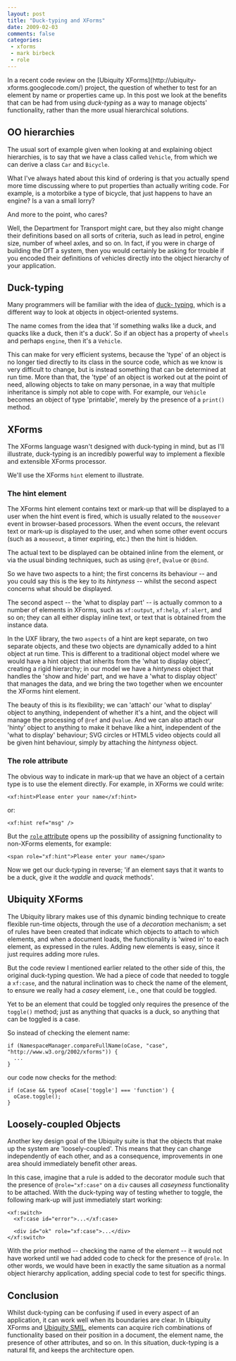 ```yaml
---
layout: post
title: "Duck-typing and XForms"
date: 2009-02-03
comments: false
categories:
 - xforms
 - mark birbeck
 - role
---
```

In a recent code review on the [Ubiquity XForms](http://ubiquity-
xforms.googlecode.com/) project, the question of whether to test for an
element by name or properties came up. In this post we look at the benefits
that can be had from using _duck-typing_ as a way to manage objects'
functionality, rather than the more usual hierarchical solutions.

<!-- more -->

  

## OO hierarchies

  
  
The usual sort of example given when looking at and explaining object
hierarchies, is to say that we have a class called `Vehicle`, from which we
can derive a class `Car` and `Bicycle`.

  
What I've always hated about this kind of ordering is that you actually spend
more time discussing where to put properties than actually writing code. For
example, is a motorbike a type of bicycle, that just happens to have an
engine? Is a van a small lorry?

  
And more to the point, who cares?

  
Well, the Department for Transport might care, but they also might change
their definitions based on all sorts of criteria, such as lead in petrol,
engine size, number of wheel axles, and so on. In fact, if you were in charge
of building the DfT a system, then you would certainly be asking for trouble
if you encoded their definitions of vehicles directly into the object
hierarchy of your application.

  

## Duck-typing

  
  
Many programmers will be familiar with the idea of [duck-
typing](http://en.wikipedia.org/wiki/Duck_typing), which is a different way to
look at objects in object-oriented systems.

  
The name comes from the idea that 'if something walks like a duck, and quacks
like a duck, then it's a duck'. So if an object has a property of `wheels` and
perhaps `engine`, then it's a `Vehicle`.

  
This can make for very efficient systems, because the 'type' of an object is
no longer tied directly to its class in the source code, which as we know is
very difficult to change, but is instead something that can be determined at
run time. More than that, the 'type' of an object is worked out at the point
of need, allowing objects to take on many personae, in a way that multiple
inheritance is simply not able to cope with. For example, our `Vehicle`
becomes an object of type 'printable', merely by the presence of a `print()`
method.

  

## XForms

  
  
The XForms language wasn't designed with duck-typing in mind, but as I'll
illustrate, duck-typing is an incredibly powerful way to implement a flexible
and extensible XForms processor.

  
We'll use the XForms `hint` element to illustrate.

  

### The hint element

  
  
The XForms hint element contains text or mark-up that will be displayed to a
user when the hint event is fired, which is usually related to the `mouseover`
event in browser-based processors. When the event occurs, the relevant text or
mark-up is displayed to the user, and when some other event occurs (such as a
`mouseout`, a timer expiring, etc.) then the hint is hidden.

  
The actual text to be displayed can be obtained inline from the element, or
via the usual binding techniques, such as using `@ref`, `@value` or `@bind`.

  
So we have two aspects to a hint; the first concerns its behaviour -- and you
could say this is the key to its _hintyness_ -- whilst the second aspect
concerns what should be displayed.

  
The second aspect -- the 'what to display part' -- is actually common to a
number of elements in XForms, such as `xf:output`, `xf:help`, `xf:alert`, and
so on; they can all either display inline text, or text that is obtained from
the instance data.

  
In the UXF library, the two `aspects` of a hint are kept separate, on two
separate objects, and these two objects are dynamically added to a hint object
at run time. This is different to a traditional object model where we would
have a hint object that inherits from the 'what to display object', creating a
rigid hierarchy; in our model we have a _hintyness_ object that handles the
'show and hide' part, and we have a 'what to display object' that manages the
data, and we bring the two together when we encounter the XForms hint element.

  
The beauty of this is its flexibility; we can 'attach' our 'what to display'
object to anything, independent of whether it's a hint, and the object will
manage the processing of `@ref` and `@value`. And we can also attach our
'hinty' object to anything to make it behave like a hint, independent of the
'what to display' behaviour; SVG circles or HTML5 video objects could all be
given hint behaviour, simply by attaching the _hintyness_ object.

  

### The role attribute

  
  
The obvious way to indicate in mark-up that we have an object of a certain
type is to use the element directly. For example, in XForms we could write:

  

    
      
    <xf:hint>Please enter your name</xf:hint>  
    

  
  
or:

  

    
      
    <xf:hint ref="msg" />  
    

  
  
But the [`role` attribute](/standard/xhtml-role) opens up the possibility of
assigning functionality to non-XForms elements, for example:

  

    
      
    <span role="xf:hint">Please enter your name</span>  
    

  
  
Now we get our duck-typing in reverse; 'if an element says that it wants to be
a duck, give it the _waddle_ and _quack_ methods'.

  

## Ubiquity XForms

  
  
The Ubiquity library makes use of this dynamic binding technique to create
flexible run-time objects, through the use of a _decoration_ mechanism; a set
of rules have been created that indicate which objects to attach to which
elements, and when a document loads, the functionality is 'wired in' to each
element, as expressed in the rules. Adding new elements is easy, since it just
requires adding more rules.

  
But the code review I mentioned earlier related to the other side of this, the
original duck-typing question. We had a piece of code that needed to toggle a
`xf:case`, and the natural inclination was to check the name of the element,
to ensure we really had a _casey_ element, i.e., one that could be toggled.

  
Yet to be an element that could be toggled only requires the presence of the
`toggle()` method; just as anything that quacks is a duck, so anything that
can be toggled is a case.

  
So instead of checking the element name:

  

    
      
    if (NamespaceManager.compareFullName(oCase, "case", "http://www.w3.org/2002/xforms")) {  
      ...  
    }  
    

  
  
our code now checks for the method:

  

    
      
    if (oCase && typeof oCase['toggle'] === 'function') {  
      oCase.toggle();  
    }  
    

  
  

## Loosely-coupled Objects

  
  
Another key design goal of the Ubiquity suite is that the objects that make up
the system are 'loosely-coupled'. This means that they can change
independently of each other, and as a consequence, improvements in one area
should immediately benefit other areas.

  
In this case, imagine that a rule is added to the decorator module such that
the presence of `@role="xf:case"` on a `div` causes all _caseyness_
functionality to be attached. With the duck-typing way of testing whether to
toggle, the following mark-up will just immediately start working:

    
      
    <xf:switch>  
      <xf:case id="error">...</xf:case>  
      
      <div id="ok" role="xf:case">...</div>  
    </xf:switch>  
    

  
With the prior method -- checking the name of the element -- it would not have
worked until we had added code to check for the presence of `@role`. In other
words, we would have been in exactly the same situation as a normal object
hierarchy application, adding special code to test for specific things.

  

## Conclusion

  
  
Whilst duck-typing can be confusing if used in every aspect of an application,
it can work well when its boundaries are clear. In Ubiquity XForms and
[Ubiquity SMIL](http://ubiquity-smil.googlecode.com/), elements can acquire
rich combinations of functionality based on their position in a document, the
element name, the presence of other attributes, and so on. In this situation,
duck-typing is a natural fit, and keeps the architecture open.


